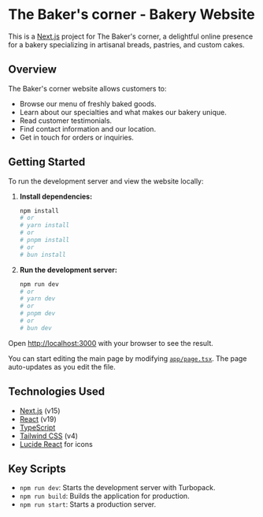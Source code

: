 # The Baker's corner - Bakery Website

This is a [Next.js](https://nextjs.org/) project for The Baker's corner, a delightful online presence for a bakery specializing in artisanal breads, pastries, and custom cakes.

## Overview

The Baker's corner website allows customers to:

- Browse our menu of freshly baked goods.
- Learn about our specialties and what makes our bakery unique.
- Read customer testimonials.
- Find contact information and our location.
- Get in touch for orders or inquiries.

## Getting Started

To run the development server and view the website locally:

1.  **Install dependencies:**

    ```bash
    npm install
    # or
    # yarn install
    # or
    # pnpm install
    # or
    # bun install
    ```

2.  **Run the development server:**
    ```bash
    npm run dev
    # or
    # yarn dev
    # or
    # pnpm dev
    # or
    # bun dev
    ```

Open [http://localhost:3000](http://localhost:3000) with your browser to see the result.

You can start editing the main page by modifying [`app/page.tsx`](app/page.tsx:1). The page auto-updates as you edit the file.

## Technologies Used

- [Next.js](https://nextjs.org/) (v15)
- [React](https://react.dev/) (v19)
- [TypeScript](https://www.typescriptlang.org/)
- [Tailwind CSS](https://tailwindcss.com/) (v4)
- [Lucide React](https://lucide.dev/) for icons

## Key Scripts

- `npm run dev`: Starts the development server with Turbopack.
- `npm run build`: Builds the application for production.
- `npm run start`: Starts a production server.
